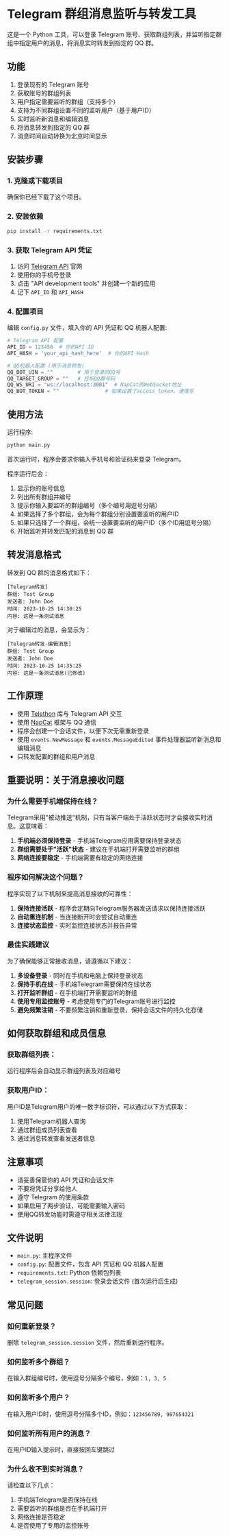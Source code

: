 # Telegram 群组消息监听与转发工具

这是一个 Python 工具，可以登录 Telegram 账号、获取群组列表，并监听指定群组中指定用户的消息，将消息实时转发到指定的 QQ 群。

## 功能

1. 登录现有的 Telegram 账号
2. 获取账号的群组列表
3. 用户指定需要监听的群组（支持多个）
4. 支持为不同群组设置不同的监听用户（基于用户ID）
5. 实时监听新消息和编辑消息
6. 将消息转发到指定的 QQ 群
7. 消息时间自动转换为北京时间显示

## 安装步骤

### 1. 克隆或下载项目

确保你已经下载了这个项目。

### 2. 安装依赖

```bash
pip install -r requirements.txt
```

### 3. 获取 Telegram API 凭证

1. 访问 [Telegram API](https://my.telegram.org/) 官网
2. 使用你的手机号登录
3. 点击 "API development tools" 并创建一个新的应用
4. 记下 `API_ID` 和 `API_HASH`

### 4. 配置项目

编辑 `config.py` 文件，填入你的 API 凭证和 QQ 机器人配置:

```python
# Telegram API 配置
API_ID = 123456  # 你的API ID
API_HASH = 'your_api_hash_here'  # 你的API Hash

# QQ机器人配置 (用于消息转发)
QQ_BOT_UIN = ""        # 用于登录的QQ号
QQ_TARGET_GROUP = ""   # 目标QQ群号码
QQ_WS_URI = "ws://localhost:3001"  # NapCat的WebSocket地址
QQ_BOT_TOKEN = ""               # 如果设置了access_token，请填写
```

## 使用方法

运行程序:

```bash
python main.py
```

首次运行时，程序会要求你输入手机号和验证码来登录 Telegram。

程序运行后会：

1. 显示你的账号信息
2. 列出所有群组并编号
3. 提示你输入要监听的群组编号（多个编号用逗号分隔）
4. 如果选择了多个群组，会为每个群组分别设置要监听的用户ID
5. 如果只选择了一个群组，会统一设置要监听的用户ID（多个ID用逗号分隔）
6. 开始监听并转发匹配的消息到 QQ 群

## 转发消息格式

转发到 QQ 群的消息格式如下：

```
[Telegram转发]
群组: Test Group
发送者: John Doe
时间: 2023-10-25 14:30:25
内容: 这是一条测试消息
```

对于编辑过的消息，会显示为：

```
[Telegram转发-编辑消息]
群组: Test Group
发送者: John Doe
时间: 2023-10-25 14:35:25
内容: 这是一条测试消息(已修改)
```

## 工作原理

- 使用 [Telethon](https://github.com/LonamiWebs/Telethon) 库与 Telegram API 交互
- 使用 [NapCat](https://github.com/NapNeko/NapCat) 框架与 QQ 通信
- 程序会创建一个会话文件，以便下次无需重新登录
- 使用 `events.NewMessage` 和 `events.MessageEdited` 事件处理器监听新消息和编辑消息
- 只转发配置的群组和用户消息

## 重要说明：关于消息接收问题

### 为什么需要手机端保持在线？

Telegram采用"被动推送"机制，只有当客户端处于活跃状态时才会接收实时消息。这意味着：

1. **手机端必须保持登录** - 手机端Telegram应用需要保持登录状态
2. **群组需要处于"活跃"状态** - 建议在手机端打开需要监听的群组
3. **网络连接要稳定** - 手机端需要有稳定的网络连接

### 程序如何解决这个问题？

程序实现了以下机制来提高消息接收的可靠性：

1. **保持连接活跃** - 程序会定期向Telegram服务器发送请求以保持连接活跃
2. **自动重连机制** - 当连接断开时会尝试自动重连
3. **连接状态监控** - 实时监控连接状态并报告异常

### 最佳实践建议

为了确保能够正常接收消息，请遵循以下建议：

1. **多设备登录** - 同时在手机和电脑上保持登录状态
2. **保持手机在线** - 手机端Telegram需要保持在线状态
3. **打开监听群组** - 在手机端打开需要监听的群组
4. **使用专用监控账号** - 考虑使用专门的Telegram账号进行监控
5. **避免频繁注销** - 不要频繁注销和重新登录，保持会话文件的持久化存储

## 如何获取群组和成员信息

### 获取群组列表：
运行程序后会自动显示群组列表及对应编号

### 获取用户ID：
用户ID是Telegram用户的唯一数字标识符，可以通过以下方式获取：
1. 使用Telegram机器人查询
2. 通过群组成员列表查看
3. 通过消息转发查看发送者信息

## 注意事项

- 请妥善保管你的 API 凭证和会话文件
- 不要将凭证分享给他人
- 遵守 Telegram 的使用条款
- 如果启用了两步验证，可能需要输入密码
- 使用QQ转发功能时需遵守相关法律法规

## 文件说明

- `main.py`: 主程序文件
- `config.py`: 配置文件，包含 API 凭证和 QQ 机器人配置
- `requirements.txt`: Python 依赖包列表
- `telegram_session.session`: 登录会话文件 (首次运行后生成)

## 常见问题

### 如何重新登录？

删除 `telegram_session.session` 文件，然后重新运行程序。

### 如何监听多个群组？

在输入群组编号时，使用逗号分隔多个编号，例如：`1, 3, 5`

### 如何监听多个用户？

在输入用户ID时，使用逗号分隔多个ID，例如：`123456789, 987654321`

### 如何监听所有用户的消息？

在用户ID输入提示时，直接按回车键跳过

### 为什么收不到实时消息？

请检查以下几点：
1. 手机端Telegram是否保持在线
2. 需要监听的群组是否在手机端打开
3. 网络连接是否稳定
4. 是否使用了专用的监控账号

